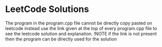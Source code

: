 # LeetCode Solutions
The program in the program.cpp file cannot be directly copy pasted on leetcode instead use the link given at the top of every program.cpp file to see the leetcode solution and explanation.
!NOTE if the link is not present then the program can be directly used for the solution

